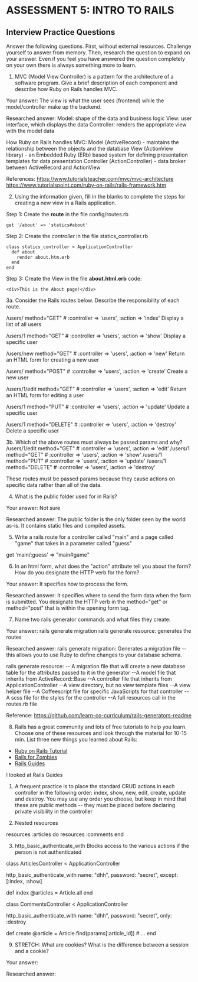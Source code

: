 # ASSESSMENT 5: INTRO TO RAILS
## Interview Practice Questions

Answer the following questions. First, without external resources. Challenge yourself to answer from memory. Then, research the question to expand on your answer. Even if you feel you have answered the question completely on your own there is always something more to learn.

1. MVC (Model View Controller) is a pattern for the architecture of a software program. Give a brief description of each component and describe how Ruby on Rails handles MVC.

  Your answer: The view is what the user sees (frontend) while the model/controller make up the backend.

  Researched answer: 
  Model: shape of the data and business logic
  View: user interface, which displays the data
  Controller: renders the appropriate view with the model data
  
  How Ruby on Rails handles MVC:
  Model (ActiveRecord) - maintains the relationship between the objects and the database
  View (ActionView library) - an Embedded Ruby (ERb) based system for defining presentation templates for data presentation
  Controller (ActionController) - data broker between ActiveRecord and ActionView
  
  References: https://www.tutorialsteacher.com/mvc/mvc-architecture
  https://www.tutorialspoint.com/ruby-on-rails/rails-framework.htm

2. Using the information given, fill in the blanks to complete the steps for creating a new view in a Rails application.

  Step 1: Create the __route__ in the file config/routes.rb
  ```
  get '/about' => 'statics#about'
  ```

  Step 2: Create the _controller_ in the file statics_controller.rb
  ```
  class statics_controller < ApplicationController
    def about
      render about.htm.erb
    end
  end
  ```

  Step 3: Create the View in the file __about.html.erb__
  code:
  ```
  <div>This is the About page!</div>
  ```


3a. Consider the Rails routes below. Describe the responsibility of  each route.


/users/       method="GET"     # :controller => 'users', :action => 'index'
Display a list of all users


/users/1      method="GET"     # :controller => 'users', :action => 'show'
Display a specific user

/users/new    method="GET"     # :controller => 'users', :action => 'new'
Return an HTML form for creating a new user

/users/       method="POST"    # :controller => 'users', :action => 'create'
Create a new user

/users/1/edit method="GET"     # :controller => 'users', :action => 'edit'
Return an HTML form for editing a user

/users/1      method="PUT"     # :controller => 'users', :action => 'update'
Update a specific user

/users/1      method="DELETE"  # :controller => 'users', :action => 'destroy'
Delete a specific user



3b. Which of the above routes must always be passed params and why?
/users/1/edit method="GET"     # :controller => 'users', :action => 'edit'
/users/1      method="GET"     # :controller => 'users', :action => 'show'
/users/1      method="PUT"     # :controller => 'users', :action => 'update'
/users/1      method="DELETE"  # :controller => 'users', :action => 'destroy'

These routes must be passed params because they cause actions on specific data rather than all of the data. 

4. What is the public folder used for in Rails?

  Your answer: Not sure

  Researched answer: The public folder is the only folder seen by the world as-is. It contains static files and compiled assets. 


5. Write a rails route for a controller called "main" and a page called "game" that takes in a parameter called "guess"

get 'main/:guess' => "main#game"



6. In an html form, what does the "action" attribute tell you about the form? How do you designate the HTTP verb for the form?

  Your answer: It specifies how to process the form.

  Researched answer: It specifies where to send the form data when the form is submitted. You designate the HTTP verb in the method="get" or method="post" that is within the opening form tag.



7. Name two rails generator commands and what files they create:

  Your answer: 
  rails generate migration 
  rails generate resource: generates the routes
  

  Researched answer:
  rails generate migration: Generates a migration file -- this allows you to use Ruby to define changes to your database schema. 
  
  rails generate resource: 
-- A migration file that will create a new database table for the attributes passed to it in the generator
--A model file that inherits from ActiveRecord::Base
--A controller file that inherits from ApplicationController
--A view directory, but no view template files
--A view helper file
--A Coffeescript file for specific JavaScripts for that controller
--A scss file for the styles for the controller
--A full resources call in the routes.rb file

Reference: https://github.com/learn-co-curriculum/rails-generators-readme
  


8. Rails has a great community and lots of free tutorials to help you learn. Choose one of these resources and look through the material for 10-15 min. List three new things you learned about Rails:
- [Ruby on Rails Tutorial](https://www.tutorialspoint.com/ruby-on-rails/index.htm)
- [Rails for Zombies](http://railsforzombies.org)
- [Rails Guides](http://guides.rubyonrails.org/getting_started.html)

I looked at Rails Guides

1. A frequent practice is to place the standard CRUD actions in each controller in the following order: index, show, new, edit, create, update and destroy. You may use any order you choose, but keep in mind that these are public methods -- they must be placed before declaring private visibility in the controller

2. Nested resources 

resources :articles do
  resources :comments
end

3. http_basic_authenticate_with
Blocks access to the various actions if the person is not authenticated


class ArticlesController < ApplicationController
 
  http_basic_authenticate_with name: "dhh", password: "secret", except: [:index, :show]
 
  def index
    @articles = Article.all
  end
 

class CommentsController < ApplicationController
 
  http_basic_authenticate_with name: "dhh", password: "secret", only: :destroy
 
  def create
    @article = Article.find(params[:article_id])
    # ...
  end

9. STRETCH: What are cookies? What is the difference between a session and a cookie?

  Your answer:

  Researched answer:
